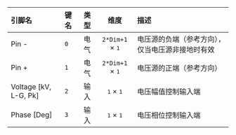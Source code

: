 <!--
DO NOT EDIT THIS FILE DIRECTLY.
This file is generated by tools/comp-docs.js.
All changes will be overwritten by regeneration.
-->

<slot class="model-pins">

| 引脚名 | 键名 | 类型 | 维度 | 描述 |
|:------ |:---- |:----:|:----:|:---- |
| Pin \- | `0` | 电气 | `2*Dim+1` × <samp>1</samp> | 电压源的负端（参考方向），仅当电压源非接地时有效 |
| Pin \+ | `1` | 电气 | `2*Dim+1` × <samp>1</samp> | 电压源的正端（参考方向） |
| Voltage \[kV, L\-G, Pk\] | `2` | 输入 | <samp>1</samp> × <samp>1</samp> | 电压幅值控制输入端 |
| Phase \[Deg\] | `3` | 输入 | <samp>1</samp> × <samp>1</samp> | 电压相位控制输入端 |

</slot>
